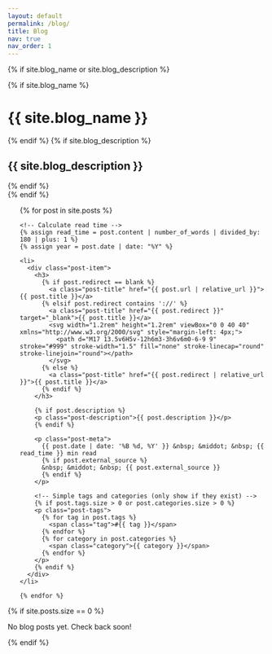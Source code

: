 ```yaml
---
layout: default
permalink: /blog/
title: Blog
nav: true
nav_order: 1
---
```


<div class="post">
  
  <!-- Blog Header (only shows if you have blog_name or blog_description in _config.yml) -->
  {% if site.blog_name or site.blog_description %}
  <div class="header-bar">
    {% if site.blog_name %}
      <h1>{{ site.blog_name }}</h1>
    {% endif %}
    {% if site.blog_description %}
      <h2>{{ site.blog_description }}</h2>
    {% endif %}
  </div>
  {% endif %}

  <!-- Simple post list -->
  <ul class="post-list">
    {% for post in site.posts %}
    
    <!-- Calculate read time -->
    {% assign read_time = post.content | number_of_words | divided_by: 180 | plus: 1 %}
    {% assign year = post.date | date: "%Y" %}

    <li>
      <div class="post-item">
        <h3>
          {% if post.redirect == blank %}
            <a class="post-title" href="{{ post.url | relative_url }}">{{ post.title }}</a>
          {% elsif post.redirect contains '://' %}
            <a class="post-title" href="{{ post.redirect }}" target="_blank">{{ post.title }}</a>
            <svg width="1.2rem" height="1.2rem" viewBox="0 0 40 40" xmlns="http://www.w3.org/2000/svg" style="margin-left: 4px;">
              <path d="M17 13.5v6H5v-12h6m3-3h6v6m0-6-9 9" stroke="#999" stroke-width="1.5" fill="none" stroke-linecap="round" stroke-linejoin="round"></path>
            </svg>
          {% else %}
            <a class="post-title" href="{{ post.redirect | relative_url }}">{{ post.title }}</a>
          {% endif %}
        </h3>

        {% if post.description %}
        <p class="post-description">{{ post.description }}</p>
        {% endif %}

        <p class="post-meta">
          {{ post.date | date: '%B %d, %Y' }} &nbsp; &middot; &nbsp; {{ read_time }} min read
          {% if post.external_source %}
          &nbsp; &middot; &nbsp; {{ post.external_source }}
          {% endif %}
        </p>

        <!-- Simple tags and categories (only show if they exist) -->
        {% if post.tags.size > 0 or post.categories.size > 0 %}
        <p class="post-tags">
          {% for tag in post.tags %}
            <span class="tag">#{{ tag }}</span>
          {% endfor %}
          {% for category in post.categories %}
            <span class="category">{{ category }}</span>
          {% endfor %}
        </p>
        {% endif %}
      </div>
    </li>

    {% endfor %}

  </ul>

  <!-- Message when no posts exist -->

{% if site.posts.size == 0 %}

  <div class="no-posts">
    <p>No blog posts yet. Check back soon!</p>
  </div>
  {% endif %}

</div>
